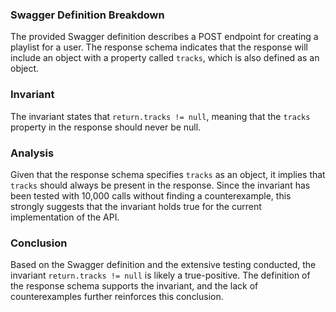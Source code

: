 ### Swagger Definition Breakdown
The provided Swagger definition describes a POST endpoint for creating a playlist for a user. The response schema indicates that the response will include an object with a property called `tracks`, which is also defined as an object.

### Invariant
The invariant states that `return.tracks != null`, meaning that the `tracks` property in the response should never be null.

### Analysis
Given that the response schema specifies `tracks` as an object, it implies that `tracks` should always be present in the response. Since the invariant has been tested with 10,000 calls without finding a counterexample, this strongly suggests that the invariant holds true for the current implementation of the API. 

### Conclusion
Based on the Swagger definition and the extensive testing conducted, the invariant `return.tracks != null` is likely a true-positive. The definition of the response schema supports the invariant, and the lack of counterexamples further reinforces this conclusion.
